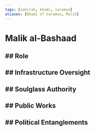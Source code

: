 ```yaml
---
tags: [zahirah, khadi, saramun]
aliases: [Khadi of Saramun, Malik]
---
```


# Malik al-Bashaad

## ## Role

## ## Infrastructure Oversight

## ## Soulglass Authority

## ## Public Works

## ## Political Entanglements
